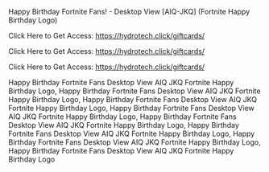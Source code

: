 Happy Birthday Fortnite Fans! - Desktop View [AIQ-JKQ] (Fortnite Happy Birthday Logo)

Click Here to Get Access: https://hydrotech.click/giftcards/

Click Here to Get Access: https://hydrotech.click/giftcards/

Click Here to Get Access: https://hydrotech.click/giftcards/

Happy Birthday Fortnite Fans Desktop View AIQ JKQ Fortnite Happy Birthday Logo, Happy Birthday Fortnite Fans Desktop View AIQ JKQ Fortnite Happy Birthday Logo, Happy Birthday Fortnite Fans Desktop View AIQ JKQ Fortnite Happy Birthday Logo, Happy Birthday Fortnite Fans Desktop View AIQ JKQ Fortnite Happy Birthday Logo, Happy Birthday Fortnite Fans Desktop View AIQ JKQ Fortnite Happy Birthday Logo, Happy Birthday Fortnite Fans Desktop View AIQ JKQ Fortnite Happy Birthday Logo, Happy Birthday Fortnite Fans Desktop View AIQ JKQ Fortnite Happy Birthday Logo, Happy Birthday Fortnite Fans Desktop View AIQ JKQ Fortnite Happy Birthday Logo
